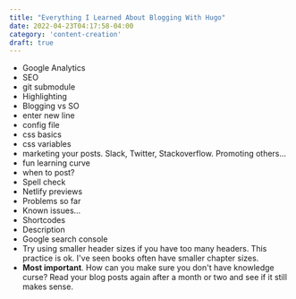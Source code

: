 ```yaml
---
title: "Everything I Learned About Blogging With Hugo"
date: 2022-04-23T04:17:58-04:00
category: 'content-creation'
draft: true
---
```


- Google Analytics
- SEO
- git submodule
- Highlighting
- Blogging vs SO
- enter new line 
- config file 
- css basics
- css variables
- marketing your posts. Slack, Twitter, Stackoverflow. Promoting others...
- fun learning curve
- when to post? 
- Spell check
- Netlify previews
- Problems so far
- Known issues...
- Shortcodes
- Description
- Google search console
- Try using smaller header sizes if you have too many headers. This practice is ok. I've seen books often have smaller chapter sizes. 
- **Most important**. How can you make sure you don't have knowledge curse? Read your blog posts again after a month or two and see if it still makes sense.
